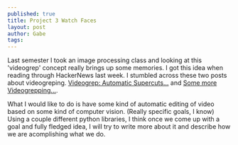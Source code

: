 ```yaml
---
published: true
title: Project 3 Watch Faces
layout: post
author: Gabe
tags:
---
```

Last semester I took an image processing class and looking at this 'videogrep' concept really brings up some memories. I got this idea when reading through HackerNews last week. I stumbled across these two posts about videogreping. [Videogrep: Automatic Supercuts...](http://lav.io/2014/06/videogrep-automatic-supercuts-with-python/) and [Some more Videogrepping...](http://zulko.github.io/blog/2014/06/21/some-more-videogreping-with-python/).

What I would like to do is have some kind of automatic editing of video based on some kind of computer vision. (Really specific goals, I know) Using a couple different python libraries, I think once we come up with a goal and fully fledged idea, I will try to write more about it and describe how we are acomplishing what we do. 
